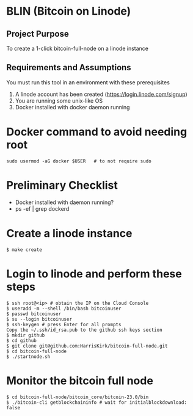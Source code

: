 # BLIN (Bitcoin on Linode)

## Project Purpose 
To create a 1-click bitcoin-full-node on a linode instance

## Requirements and Assumptions
You must run this tool in an environment with these prerequisites

1. A linode account has been created (https://login.linode.com/signup)
1. You are running some unix-like OS
1. Docker installed with docker daemon running

# Docker command to avoid needing root
```
sudo usermod -aG docker $USER   # to not require sudo
```

# Preliminary Checklist
* Docker installed with daemon running?
* ps -ef | grep dockerd


# Create a linode instance 
```
$ make create
```

# Login to linode and perform these steps
```
$ ssh root@<ip> # obtain the IP on the Cloud Console
$ useradd -m --shell /bin/bash bitcoinuser
$ passwd bitcoinuser
$ su --login bitcoinuser
$ ssh-keygen # press Enter for all prompts
Copy the ~/.ssh/id_rsa.pub to the github ssh keys section
$ mkdir github
$ cd github
$ git clone git@github.com:HarrisKirk/bitcoin-full-node.git
$ cd bitcoin-full-node
$ ./startnode.sh  
```

# Monitor the bitcoin full node
```
$ cd bitcoin-full-node/bitcoin_core/bitcoin-23.0/bin
$ ./bitcoin-cli getblockchaininfo # wait for initialblockdownload: false
```








